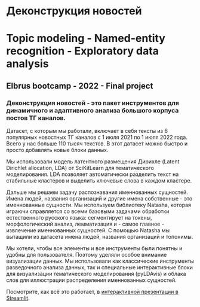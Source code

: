 # Деконструкция новостей
# Topic modeling - Named-entity recognition - Exploratory data analysis
## Elbrus bootcamp - 2022 - Final project

### Деконструкция новостей - это пакет инструментов для динамичного и адаптивного анализа большого корпуса постов ТГ каналов. 

Датасет, с которым мы работали, включает в себя тексты из 6 популярных новостных ТГ каналов с 1 июля 2021 по 1 июля 2022 года. Всего у нас больше 110 тысяч текстов. В этот датасет можно быстро и просто добавлять новые блоки данных.

Мы использовали модель латентного размещения Дирихле (Latent Dirichlet allocation, LDA) от SciKitLearn для тематического моделирования. LDA позволяет автоматически разделить текст на стабильные кластеров и выделить ключевые слова в каждом кластере.

Дальше мы решаем задачу распознавания именнованных сущностей. Имена людей, названия организаций и другие имена собственные - это именнованные сущности. Мы используем библиотеку Natasha, которая играючи справляется со всеми базовыми задачами обработки естественного русского языка: сегментирует на токены, морфологический анализ, лемматизация и - самое главное - извлечение именнованных сущностей. С помощью Natasha мы вытащили из датасета имена людей, названия организаций и топонимы.

Мы хотели, чтобы все элементы и все инструменты были понятны и удобны для пользователя. Поэтому уделяли особое внимание визуализации данных. Мы использовали как классические инструменты разведочного анализа данных, так и специальные интерактивные блоки для визуализации тематического моделирования (pyLDAvis) и облака слов для иллюстрации распределения именнованных сущностей.

Посмотрите, как всё это работает, в [интерактивной презентации в Streamlit](https://aveletuk-deconstructing-news--streamlit-presentationpres-hlzm80.streamlitapp.com "Интерактивная презентация").
